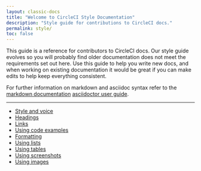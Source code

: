 ```yaml
---
layout: classic-docs
title: "Welcome to CircleCI Style Documentation"
description: "Style guide for contributions to CircleCI docs."
permalink: style/
toc: false
---
```


This guide is a reference for contributors to CircleCI docs. Our style guide evolves so you will probably find older documentation does not meet the requirements set out here. Use this guide to help you write new docs, and when working on existing documentation it would be great if you can make edits to help keep everything consistent.

For further information on markdown and asciidoc syntax refer to the [markdown documentation](https://daringfireball.net/projects/markdown/syntaxor) [asciidoctor user guide](https://asciidoctor.org/docs/user-manual/).

<hr class="hidden-xs" />

<div>
  <ul>
    <li><a href="{{ site.baseurl }}/style/style-voice/">Style and voice</a></li>
    <li><a href="{{ site.baseurl }}/style/style-headings/">Headings</a></li>
    <li><a href="{{ site.baseurl }}/style/style-links/">Links</a></li>
    <li><a href="{{ site.baseurl }}/style/style-code/">Using code examples</a></li>
    <li><a href="{{ site.baseurl }}/style/style-formatting/">Formatting</a></li>
    <li><a href="{{ site.baseurl }}/style/style-lists/">Using lists</a></li>
    <li><a href="{{ site.baseurl }}/style/style-tables/">Using tables</a></li>
    <li><a href="{{ site.baseurl }}/style/style-screenshots/">Using screenshots</a></li>
    <li><a href="{{ site.baseurl }}/style/style-images/">Using images</a></li>
  <ul>
  